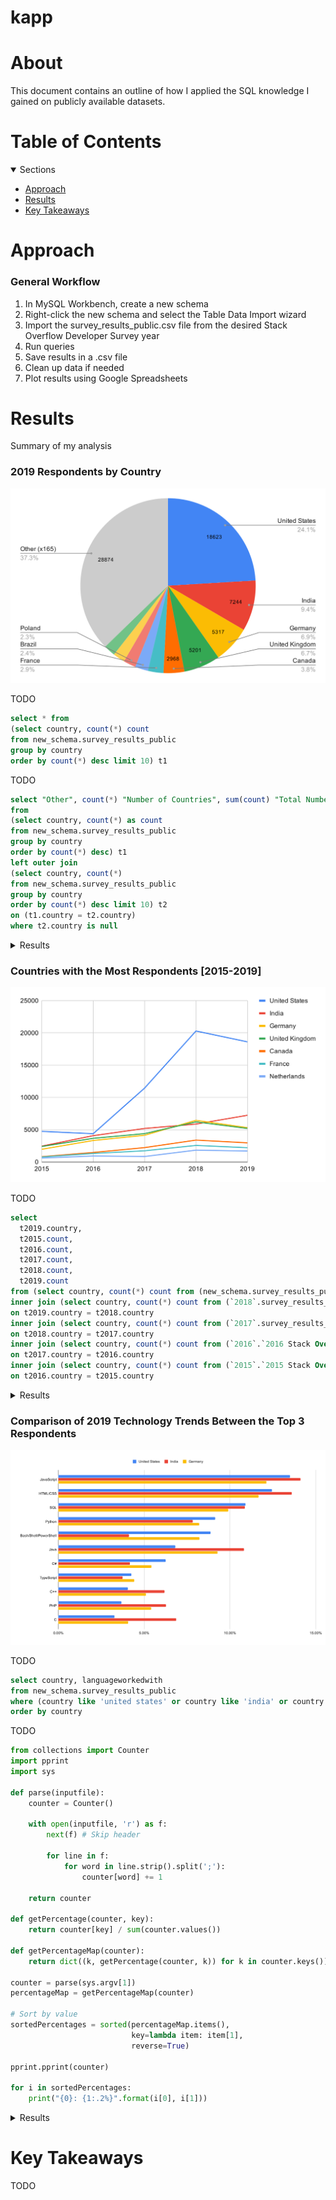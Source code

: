 # kapp

# About

This document contains an outline of how I applied the SQL knowledge I gained on publicly available datasets.

# Table of Contents

<details open>
  <summary>Sections</summary>

  * [Approach](#approach)
  * [Results](#results)
  * [Key Takeaways](#key-takeaways)
</details>

# Approach

### General Workflow

1. In MySQL Workbench, create a new schema
1. Right-click the new schema and select the Table Data Import wizard
1. Import the survey_results_public.csv file from the desired Stack Overflow Developer Survey year
1. Run queries
1. Save results in a .csv file
1. Clean up data if needed
1. Plot results using Google Spreadsheets

# Results

Summary of my analysis

### 2019 Respondents by Country

![2019 Respondents by Country](charts/2019-respondents-by-country.svg)

TODO

```sql
select * from
(select country, count(*) count
from new_schema.survey_results_public
group by country
order by count(*) desc limit 10) t1
```

TODO

```sql
select "Other", count(*) "Number of Countries", sum(count) "Total Number of Responses"
from
(select country, count(*) as count
from new_schema.survey_results_public
group by country
order by count(*) desc) t1
left outer join
(select country, count(*)
from new_schema.survey_results_public
group by country
order by count(*) desc limit 10) t2
on (t1.country = t2.country)
where t2.country is null
```

<details>
  <summary>Results</summary>
  
  | country        | count |
  | -------------- | ----- |
  | United States  | 18623 |
  | India          | 7244  |
  | Germany        | 5317  |
  | United Kingdom | 5201  |
  | Canada         | 2968  |
  | France         | 2217  |
  | Brazil         | 1865  |
  | Poland         | 1766  |
  | Netherlands    | 1702  |
  | Australia      | 1652  |

  | Other | Number of Countries | Total Number of Responses |
  | ----- | ------------------- | ------------------------- |
  | Other | 165                 | 28874                     |
</details>
  
### Countries with the Most Respondents [2015-2019]

![Countries with the Most Respondents \[2015-2019\]](charts/countries-with-the-most-respondents-2015-2019.svg)

TODO

```sql
select 
  t2019.country,
  t2015.count,
  t2016.count,
  t2017.count,
  t2018.count,
  t2019.count
from (select country, count(*) count from (new_schema.survey_results_public) group by country order by count(*) desc limit 12) as t2019 
inner join (select country, count(*) count from (`2018`.survey_results_public) group by country order by count(*) desc limit 12) as t2018 
on t2019.country = t2018.country
inner join (select country, count(*) count from (`2017`.survey_results_public) group by country order by count(*) desc limit 12) as t2017
on t2018.country = t2017.country
inner join (select country, count(*) count from (`2016`.`2016 Stack Overflow Survey Responses`) group by country order by count(*) desc limit 12) as t2016
on t2017.country = t2016.country
inner join (select country, count(*) count from (`2015`.`2015 Stack Overflow Developer Survey Responses Revised`) group by country order by count(*) desc limit 12) as t2015
on t2016.country = t2015.country
```

<details>
  <summary>Results</summary>

  | Country        | 2015 | 2016 | 2017  | 2018  | 2019  |
  | -------------- | ---- | ---- | ----- | ----- | ----- |
  | United States  | 4745 | 4382 | 11455 | 20303 | 18623 |
  | India          | 2461 | 4079 | 5197  | 5880  | 7244  |
  | United Kingdom | 2403 | 3667 | 4395  | 6219  | 5201  |
  | Germany        | 1976 | 3332 | 4143  | 6459  | 5317  |
  | Canada         | 828  | 1476 | 2233  | 3393  | 2968  |
  | France         | 776  | 1326 | 1740  | 2570  | 2217  |
  | Netherlands    | 614  | 935  | 855   | 1841  | 1702  |
</details>

### Comparison of 2019 Technology Trends Between the Top 3 Respondents

![Countries with the Most Respondents](charts/comparison-of-2019-technology-trends-between-the-top-3-respondents.svg)

TODO

```sql
select country, languageworkedwith
from new_schema.survey_results_public
where (country like 'united states' or country like 'india' or country like 'germany') and languageworkedwith not like 'NA' and languageworkedwith is not null
order by country
```

TODO

```python
from collections import Counter
import pprint
import sys

def parse(inputfile):
    counter = Counter()

    with open(inputfile, 'r') as f:
        next(f) # Skip header

        for line in f:
            for word in line.strip().split(';'):
                counter[word] += 1

    return counter

def getPercentage(counter, key):
    return counter[key] / sum(counter.values())

def getPercentageMap(counter):
    return dict((k, getPercentage(counter, k)) for k in counter.keys())

counter = parse(sys.argv[1])
percentageMap = getPercentageMap(counter)

# Sort by value
sortedPercentages = sorted(percentageMap.items(),
                           key=lambda item: item[1],
                           reverse=True) 

pprint.pprint(counter)

for i in sortedPercentages:
    print("{0}: {1:.2%}".format(i[0], i[1]))
```

<details>
  <summary>Results</summary>

  See corresponding [.csv files](https://github.com/jesseyeh-liferay/project-week/tree/master/csv) for output.
</details>

# Key Takeaways

TODO
